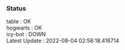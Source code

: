 ### Status


table : OK  
hogwarts : OK  
icy-bot : DOWN  
Latest Update : 2022-08-04 02:58:18.416714
